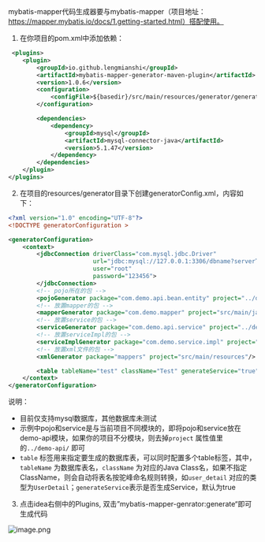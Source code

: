 mybatis-mapper代码生成器要与mybatis-mapper（项目地址：https://mapper.mybatis.io/docs/1.getting-started.html）搭配使用。

1. 在你项目的pom.xml中添加依赖：
```xml
 <plugins>
    <plugin>
        <groupId>io.github.lengmianshi</groupId>
        <artifactId>mybatis-mapper-generator-maven-plugin</artifactId>
        <version>1.0.6</version>
        <configuration>
            <configFile>${basedir}/src/main/resources/generator/generatorConfig.xml</configFile>
        </configuration>

        <dependencies>
            <dependency>
                <groupId>mysql</groupId>
                <artifactId>mysql-connector-java</artifactId>
                <version>5.1.47</version>
            </dependency>
        </dependencies>
    </plugin>
</plugins>
```

2. 在项目的resources/generator目录下创建generatorConfig.xml，内容如下：
```xml
<?xml version="1.0" encoding="UTF-8"?>
<!DOCTYPE generatorConfiguration >

<generatorConfiguration>
    <context>
        <jdbcConnection driverClass="com.mysql.jdbc.Driver"
                        url="jdbc:mysql://127.0.0.1:3306/dbname?serverTimezone=Asia/Shanghai&amp;zeroDateTimeBehavior=convertToNull&amp;useUnicode=true&amp;characterEncoding=utf8&amp;autoReconnect=true&amp;allowMultiQueries=true"
                        user="root"
                        password="123456">
        </jdbcConnection>
        <!-- pojo所在的包 -->
        <pojoGenerator package="com.demo.api.bean.entity" project="../demo-api/src/main/java"/>
        <!-- 放置mapper的包 -->
        <mapperGenerator package="com.demo.mapper" project="src/main/java"/>
        <!-- 放置service的包 -->
        <serviceGenerator package="com.demo.api.service" project="../demo-api/src/main/java"/>
        <!-- 放置serviceImpl的包 -->
        <serviceImplGenerator package="com.demo.service.impl" project="src/main/java"/>
        <!-- 放置xml文件的包 -->
        <xmlGenerator package="mappers" project="src/main/resources"/>

        <table tableName="test" className="Test" generateService="true"/>
    </context>
</generatorConfiguration>

```

说明：
- 目前仅支持mysql数据库，其他数据库未测试
- 示例中pojo和service是与当前项目不同模块的，即将pojo和service放在demo-api模块，如果你的项目不分模块，则去掉`project` 属性值里的`../demo-api/` 即可
- `table` 标签用来指定要生成的数据库表，可以同时配置多个table标签，其中，`tableName` 为数据库表名，`className` 为对应的Java Class名，如果不指定ClassName，则会自动将表名按驼峰命名规则转换，如`user_detail` 对应的类型为`UserDetail`；`generateService`表示是否生成Service，默认为true

3. 点击idea右侧中的Plugins, 双击”mybatis-mapper-genrator:generate“即可生成代码

![image.png](https://s2.loli.net/2023/04/11/VJh8dgWYOfmG14H.png)
